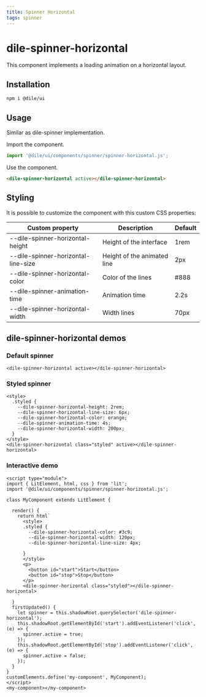 ```yaml
---
title: Spinner Horizontal
tags: spinner
---
```


# dile-spinner-horizontal

This component implements a loading animation on a horizontal layout.

## Installation

```bash
npm i @dile/ui
```

## Usage

Similar as dile-spinner implementation. 

Import the component.

```javascript
import '@dile/ui/components/spinner/spinner-horizontal.js';
```

Use the component.

```html
<dile-spinner-horizontal active></dile-spinner-horizontal>
```

## Styling

It is possible to customize the component with this custom CSS properties:

Custom property | Description | Default
----------------|-------------|---------
--dile-spinner-horizontal-height | Height of the interface | 1rem
--dile-spinner-horizontal-line-size | Height of the animated line | 2px
--dile-spinner-horizontal-color | Color of the lines | #888
--dile-spinner-animation-time | Animation time | 2.2s
--dile-spinner-horizontal-width | Width lines | 70px

## dile-spinner-horizontal demos

### Default spinner

```html:preview
<dile-spinner-horizontal active></dile-spinner-horizontal>
```

### Styled spinner

```html:preview
<style>
  .styled {
    --dile-spinner-horizontal-height: 2rem;
    --dile-spinner-horizontal-line-size: 6px;
    --dile-spinner-horizontal-color: orange;
    --dile-spinner-animation-time: 4s;
    --dile-spinner-horizontal-width: 200px;
  }
</style>
<dile-spinner-horizontal class="styled" active></dile-spinner-horizontal>
```

### Interactive demo

```html:preview
<script type="module">
import { LitElement, html, css } from 'lit';
import '@dile/ui/components/spinner/spinner-horizontal.js';

class MyComponent extends LitElement {

  render() {
    return html`
      <style>
      .styled {
        --dile-spinner-horizontal-color: #3c9;
        --dile-spinner-horizontal-width: 120px;
        --dile-spinner-horizontal-line-size: 4px;

      }
      </style>
      <p>
        <button id="start">Start</button>
        <button id="stop">Stop</button>
      </p>
      <dile-spinner-horizontal class="styled"></dile-spinner-horizontal>
    `
  }
  firstUpdated() {
    let spinner = this.shadowRoot.querySelector('dile-spinner-horizontal');
    this.shadowRoot.getElementById('start').addEventListener('click', (e) => {
      spinner.active = true;
    });
    this.shadowRoot.getElementById('stop').addEventListener('click', (e) => {
      spinner.active = false;
    });
  }
}
customElements.define('my-component', MyComponent);
</script>
<my-component></my-component>
```
